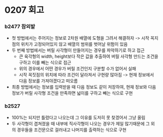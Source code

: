 # 0207 회고
### b2477 참외밭
- 첫 방법에서는 주어지는 정보로 2차원 배열에 도형을 그려서 해결하자 -> 시작 꼭지점의 위치가 고정되어있지 않고 배열의 범위를 벗어날 위험이 있음
- 두 번째 방법에서는 버릴 사각형이 만들어지는 경우를 파악하기로 하고 접근
    - 큰 육각형의 width, height보다 작은 값을 추출하여 버릴 사각형 만드는 조건을 구하고 이를 빼는 식으로 접근
    - 위의 경우에서 어떤 경우가 버릴 조건인지 구분할 수가 없어서 실패
    - 시작 꼭짓점의 위치에 따라 조건이 달라져서 구현량 많아짐 -> 현재 정보에서 다음 정보를 가져야겠다고 떠오름
- 최종 방법에서는 정보를 입력받을 때 다음 정보도 같이 저장하여, 현재 정보와 다음 정보가 버릴 사각형 조건을 만족하면 넓이를 구하고 빼는 식으로 구현

### b2527
- 100%는 되지만 틀렸다고 나오는데 그 이유를 도저히 못 찾겠어서 그냥 올림
- 두 사각형이 겹쳐졌을 때 내부에 직사각형이 나오는 경우가 제일 많기때문에 그 외의 경우들을 조건문으로 걸러내고 나머지를 출력하는 식으로 구현
